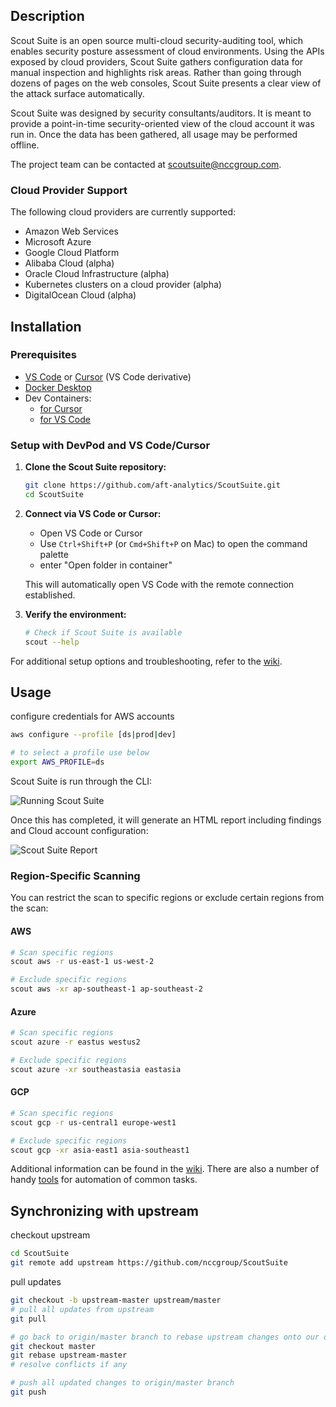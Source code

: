 ## Description

Scout Suite is an open source multi-cloud security-auditing tool, which enables security posture assessment of cloud environments. Using the APIs exposed by cloud providers, Scout Suite gathers configuration data for manual inspection and highlights risk areas. Rather than going through dozens of pages on the web consoles, Scout Suite presents a clear view of the attack surface automatically.

Scout Suite was designed by security consultants/auditors. It is meant to provide a point-in-time security-oriented view of the cloud account it was run in. Once the data has been gathered, all usage may be performed offline.

The project team can be contacted at <scoutsuite@nccgroup.com>.

### Cloud Provider Support

The following cloud providers are currently supported:

- Amazon Web Services
- Microsoft Azure
- Google Cloud Platform
- Alibaba Cloud (alpha)
- Oracle Cloud Infrastructure (alpha)
- Kubernetes clusters on a cloud provider (alpha)
- DigitalOcean Cloud (alpha)

## Installation

### Prerequisites

- [VS Code](https://code.visualstudio.com/) or [Cursor](https://cursor.sh/) (VS Code derivative)
- [Docker Desktop](https://www.docker.com/products/docker-desktop/)
- Dev Containers:
   - [for Cursor](https://marketplace.cursorapi.com/items?itemName=anysphere.remote-containers)
   - [for VS Code](https://marketplace.visualstudio.com/items?itemName=ms-vscode-remote.remote-containers)

### Setup with DevPod and VS Code/Cursor

1. **Clone the Scout Suite repository:**
   ```bash
   git clone https://github.com/aft-analytics/ScoutSuite.git
   cd ScoutSuite
   ```

3. **Connect via VS Code or Cursor:**
   - Open VS Code or Cursor
   - Use `Ctrl+Shift+P` (or `Cmd+Shift+P` on Mac) to open the command palette
   - enter "Open folder in container"

   This will automatically open VS Code with the remote connection established.

5. **Verify the environment:**
   ```bash
   # Check if Scout Suite is available
   scout --help
   ```

For additional setup options and troubleshooting, refer to the [wiki](https://github.com/nccgroup/ScoutSuite/wiki/Setup).

## Usage

configure credentials for AWS accounts

```bash
aws configure --profile [ds|prod|dev]

# to select a profile use below
export AWS_PROFILE=ds
```

Scout Suite is run through the CLI:

![Running Scout Suite](https://user-images.githubusercontent.com/13310971/78389085-22659d00-75b0-11ea-9f22-ea6fcaa6a1cd.gif)

Once this has completed, it will generate an HTML report including findings and Cloud account configuration:

![Scout Suite Report](https://user-images.githubusercontent.com/13310971/77861662-342bf680-71e4-11ea-8eed-ccaeb78c5f45.gif)

### Region-Specific Scanning

You can restrict the scan to specific regions or exclude certain regions from the scan:

#### AWS
```bash
# Scan specific regions
scout aws -r us-east-1 us-west-2

# Exclude specific regions
scout aws -xr ap-southeast-1 ap-southeast-2
```

#### Azure
```bash
# Scan specific regions
scout azure -r eastus westus2

# Exclude specific regions
scout azure -xr southeastasia eastasia
```

#### GCP
```bash
# Scan specific regions
scout gcp -r us-central1 europe-west1

# Exclude specific regions
scout gcp -xr asia-east1 asia-southeast1
```

Additional information can be found in the [wiki](https://github.com/nccgroup/ScoutSuite/wiki). 
There are also a number of handy [tools](https://github.com/nccgroup/ScoutSuite/tree/master/tools) for automation of common tasks.

## Synchronizing with upstream

checkout upstream

```bash
cd ScoutSuite
git remote add upstream https://github.com/nccgroup/ScoutSuite
```

pull updates

```bash
git checkout -b upstream-master upstream/master
# pull all updates from upstream
git pull

# go back to origin/master branch to rebase upstream changes onto our own
git checkout master
git rebase upstream-master
# resolve conflicts if any

# push all updated changes to origin/master branch
git push
```
